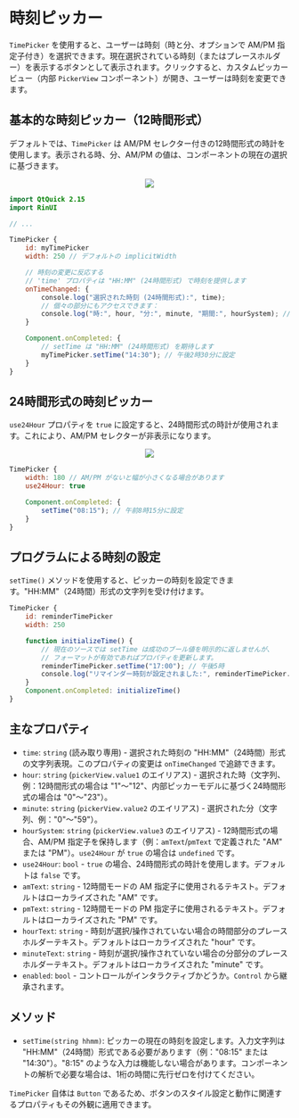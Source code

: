# 時刻ピッカー

`TimePicker` を使用すると、ユーザーは時刻（時と分、オプションで AM/PM 指定子付き）を選択できます。現在選択されている時刻（またはプレースホルダー）を表示するボタンとして表示されます。クリックすると、カスタムピッカービュー（内部 `PickerView` コンポーネント）が開き、ユーザーは時刻を変更できます。

## 基本的な時刻ピッカー（12時間形式）

デフォルトでは、`TimePicker` は AM/PM セレクター付きの12時間形式の時計を使用します。表示される時、分、AM/PM の値は、コンポーネントの現在の選択に基づきます。

<div align="center">
  <img src="/assets/images/DateAndTime/TimePicker/timepicker-12hr.png"> <!-- Placeholder: 画像パスは確認または作成が必要です -->
</div>

```qml
import QtQuick 2.15
import RinUI

// ...

TimePicker {
    id: myTimePicker
    width: 250 // デフォルトの implicitWidth

    // 時刻の変更に反応する
    // 'time' プロパティは "HH:MM" (24時間形式) で時刻を提供します
    onTimeChanged: { 
        console.log("選択された時刻 (24時間形式):", time); 
        // 個々の部分にもアクセスできます：
        console.log("時:", hour, "分:", minute, "期間:", hourSystem); // hourSystem は AM/PM です
    }

    Component.onCompleted: {
        // setTime は "HH:MM" (24時間形式) を期待します
        myTimePicker.setTime("14:30"); // 午後2時30分に設定
    }
}
```

## 24時間形式の時刻ピッカー

`use24Hour` プロパティを `true` に設定すると、24時間形式の時計が使用されます。これにより、AM/PM セレクターが非表示になります。

<div align="center">
  <img src="/assets/images/DateAndTime/TimePicker/timepicker-24hr.png"> <!-- Placeholder: 画像パスは確認または作成が必要です -->
</div>

```qml
TimePicker {
    width: 180 // AM/PM がないと幅が小さくなる場合があります
    use24Hour: true

    Component.onCompleted: {
        setTime("08:15"); // 午前8時15分に設定
    }
}
```

## プログラムによる時刻の設定

`setTime()` メソッドを使用すると、ピッカーの時刻を設定できます。"HH:MM"（24時間）形式の文字列を受け付けます。

```qml
TimePicker {
    id: reminderTimePicker
    width: 250

    function initializeTime() {
        // 現在のソースでは setTime は成功のブール値を明示的に返しませんが、
        // フォーマットが有効であればプロパティを更新します。
        reminderTimePicker.setTime("17:00"); // 午後5時
        console.log("リマインダー時刻が設定されました:", reminderTimePicker.time);
    }
    Component.onCompleted: initializeTime()
}
```

## 主なプロパティ

*   `time`: `string` (読み取り専用) - 選択された時刻の "HH:MM"（24時間）形式の文字列表現。このプロパティの変更は `onTimeChanged` で追跡できます。
*   `hour`: `string` (`pickerView.value1` のエイリアス) - 選択された時（文字列、例：12時間形式の場合は "1"～"12"、内部ピッカーモデルに基づく24時間形式の場合は "0"～"23"）。
*   `minute`: `string` (`pickerView.value2` のエイリアス) - 選択された分（文字列、例："0"～"59"）。
*   `hourSystem`: `string` (`pickerView.value3` のエイリアス) - 12時間形式の場合、AM/PM 指定子を保持します（例：`amText`/`pmText` で定義された "AM" または "PM"）。`use24Hour` が `true` の場合は `undefined` です。
*   `use24Hour`: `bool` - `true` の場合、24時間形式の時計を使用します。デフォルトは `false` です。
*   `amText`: `string` - 12時間モードの AM 指定子に使用されるテキスト。デフォルトはローカライズされた "AM" です。
*   `pmText`: `string` - 12時間モードの PM 指定子に使用されるテキスト。デフォルトはローカライズされた "PM" です。
*   `hourText`: `string` - 時刻が選択/操作されていない場合の時間部分のプレースホルダーテキスト。デフォルトはローカライズされた "hour" です。
*   `minuteText`: `string` - 時刻が選択/操作されていない場合の分部分のプレースホルダーテキスト。デフォルトはローカライズされた "minute" です。
*   `enabled`: `bool` - コントロールがインタラクティブかどうか。`Control` から継承されます。

## メソッド

*   `setTime(string hhmm)`: ピッカーの現在の時刻を設定します。入力文字列は "HH:MM"（24時間）形式である必要があります（例："08:15" または "14:30"）。"8:15" のような入力は機能しない場合があります。コンポーネントの解析で必要な場合は、1桁の時間に先行ゼロを付けてください。

`TimePicker` 自体は `Button` であるため、ボタンのスタイル設定と動作に関連するプロパティもその外観に適用できます。
```
